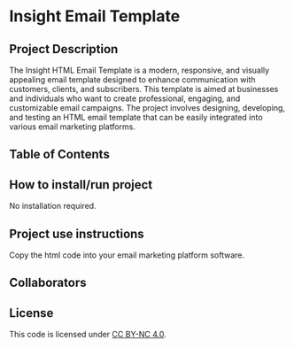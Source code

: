 # Insight Email Template

## Project Description

The Insight HTML Email Template is a modern, responsive, and visually appealing email template designed to enhance communication with customers, clients, and subscribers. This template is aimed at businesses and individuals who want to create professional, engaging, and customizable email campaigns. The project involves designing, developing, and testing an HTML email template that can be easily integrated into various email marketing platforms.

## Table of Contents

## How to install/run project

No installation required.

## Project use instructions

Copy the html code into your email marketing platform software.

## Collaborators

## License

This code is licensed under [CC BY-NC 4.0](https://creativecommons.org/licenses/by-nc/4.0/).
